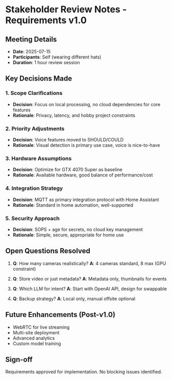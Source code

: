 # Stakeholder Review Notes - Requirements v1.0

## Meeting Details
- **Date**: 2025-07-15
- **Participants**: Self (wearing different hats)
- **Duration**: 1 hour review session

## Key Decisions Made

### 1. Scope Clarifications
- **Decision**: Focus on local processing, no cloud dependencies for core features
- **Rationale**: Privacy, latency, and hobby project constraints

### 2. Priority Adjustments
- **Decision**: Voice features moved to SHOULD/COULD
- **Rationale**: Visual detection is primary use case, voice is nice-to-have

### 3. Hardware Assumptions
- **Decision**: Optimize for GTX 4070 Super as baseline
- **Rationale**: Available hardware, good balance of performance/cost

### 4. Integration Strategy
- **Decision**: MQTT as primary integration protocol with Home Assistant
- **Rationale**: Standard in home automation, well-supported

### 5. Security Approach
- **Decision**: SOPS + age for secrets, no cloud key management
- **Rationale**: Simple, secure, appropriate for home use

## Open Questions Resolved

1. **Q**: How many cameras realistically?
   **A**: 4 cameras standard, 8 max (GPU constraint)

2. **Q**: Store video or just metadata?
   **A**: Metadata only, thumbnails for events

3. **Q**: Which LLM for intent?
   **A**: Start with OpenAI API, design for swappable

4. **Q**: Backup strategy?
   **A**: Local only, manual offsite optional

## Future Enhancements (Post-v1.0)
- WebRTC for live streaming
- Multi-site deployment
- Advanced analytics
- Custom model training

## Sign-off
Requirements approved for implementation. No blocking issues identified.